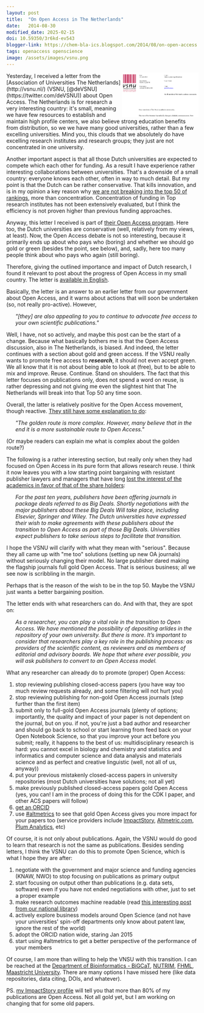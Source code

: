 ```yaml
---
layout: post
title:  "On Open Access in The Netherlands"
date:   2014-08-30
modified_date: 2025-02-15
doi: 10.59350/3r6kd-ev543
blogger-link: https://chem-bla-ics.blogspot.com/2014/08/on-open-access.html
tags: openaccess openscience
image: /assets/images/vsnu.png
---
```


<img style="float: right;" src="/assets/images/vsnu.png" width="200" />
Yesterday, I received a letter from the [Association of Universities The Netherlands](http://vsnu.nl/) (VSNU, [@deVSNU](https://twitter.com/deVSNU))
about Open Access. The Netherlands is for research a very interesting country: it's small, meaning we have few resources to establish and maintain
high profile centers, we also believe strong education benefits from distribution, so we we have many good universities, rather than a few excelling
universities. Mind you, this clouds that we absolutely do have excelling research institutes and research groups; they just are not concentrated in
one university.

Another important aspect is that all those Dutch universities are expected to compete which each other for funding. As a result I have experience
rather interesting collaborations between universities. That's a downside of a small country: everyone knows each other, often in way to much
detail. But my point is that the Dutch can be rather conservative. That kills innovation, and is in my opinion a key reason why
[we are not breaking into the top 50 of rankings](http://www.rathenau.nl/actueel/nieuwsberichten/2014/08/universiteiten-blijven-hangen-in-de-subtop.html),
more than concentration. Concentration of funding in Top research institutes has not been extensively evaluated, but I think the efficiency is
not proven higher than previous funding approaches.

Anyway, this letter I received is part of [their Open Access program](http://vsnu.nl/openaccess/). Here too, the Dutch universities are conservative
(well, relatively from my views, at least). Now, the Open Access debate is not so interesting, because it primarily ends up about who pays who
(boring) and whether we should go gold or green (besides the point, see below), and, sadly, here too many people think about who pays who again
(still boring).

Therefore, giving the outlined importance and impact of Dutch research, I found it relevant to post about the progress of Open Access in my small
country. The letter is [available in English](http://www.vsnu.nl/files/documenten/Domeinen/Onderzoek/Open%20access/14267%20Open%20Access%20to%20publications%20(ENG).pdf).

Basically, the letter is an answer to an earlier letter from our government about Open Access, and it warns about actions that will soon be
undertaken (so, not really pro-active). However,

<ul><i>
"[they] are also appealing to you to continue to advocate free access to your own scientific publications."
</i></ul>

Well, I have, not so actively, and maybe this post can be the start of a change. Because what basically bothers me is that the Open Access
discussion, also in The Netherlands, is biased. And indeed, the letter continues with a section about gold and green access. If the VSNU
really wants to promote free access to ***research***, it should not even accept green. We all know that it is not about being able to look at (free),
but to be able to mix and improve. Reuse. Continue. Stand on shoulders. The fact that this letter focuses on publications only, does not spend a
word on reuse, is rather depressing and not giving me even the slightest hint that The Netherlands will break into that Top 50 any time soon.

Overall, the latter is relatively positive for the Open Access movement, though reactive. [They still have some explanation to do](https://twitter.com/egonwillighagen/status/504973493742891008):

<ul><i>
"The golden route is more complex. However, many believe that in the end it is a
more sustainable route to Open Access."
</i></ul>

(Or maybe readers can explain me what is complex about the golden route?)

The following is a rather interesting section, but really only when they had focused on Open Access in its pure form that allows research
reuse. I think it now leaves you with a low starting point bargaining with resistant publisher lawyers and managers that have long
[lost the interest of the academics in favor of that of the share holders](http://alexholcombe.wordpress.com/2013/01/09/scholarly-publishers-and-their-high-profits/):

<ul><i>
For the past ten years, publishers have been offering journals in package deals referred to as Big Deals. Shortly negotiations with
the major publishers about these Big Deals Will take place, including Elsevier, Springer and Wiley. The Dutch universities have expressed
their wish to make agreements with these publishers about the transition to Open Access as part of those Big Deals. Universities expect
publishers to take serious steps to facilitate that transition.
</i></ul>

I hope the VSNU will clarify with what they mean with "serious". Because they all came up with "me too" solutions (setting up new OA
journals) without seriously changing their model. No large publisher dared making the flagship journals full gold Open Access. That is
serious business; all we see now is scribbling in the margin.

Perhaps that is the reason of the wish to be in the top 50. Maybe the VSNU just wants a better bargaining position.

The letter ends with what researchers can do. And with that, they are spot on:

<ul><i>
As a researcher, you can play a vital role in the transition to Open Access. We have
mentioned the possibility of depositing arlídes in the repository of your own
university. But there is more. It’s important to consider that researchers play a key
role in the publishing process: as providers of the scientific content, as reviewers
and as members of editorial and advisory boards. We hope that where ever possible,
you will ask publishers to convert to an Open Access model.
</i></ul>

What any researcher can already do to promote (proper) Open Access:

1. stop reviewing publishing closed-access papers (you have way too much review requests already, and some filtering will not hurt you)
2. stop reviewing publishing for non-gold Open Access journals (step further than the first item)
3. submit only to full-gold Open Access journals (plenty of options; importantly, the quality and impact of your paper is not dependent on the journal, but on you. if not, you're just a bad author and researcher and should go back to school or start learning from feed back on your Open Notebook Science, so that you improve your act before you submit; really, it happens to the best of us: multidisciplinary research is hard: you cannot excel in biology and chemistry and statistics and informatics and computer science and data analysis and materials science and as perfect and creative linguistic (well, not all of us, anyway))
4. put your previous mistakenly closed-access papers in university repositories (most Dutch universities have solutions; not all yet)
5. make previously published closed-access papers gold Open Access (yes, you can! I am in the process of doing this for the CDK I paper, and other ACS papers will follow)
6. [get an ORCID](https://orcid.org/register)
7. use [#altmetrics](https://en.wikipedia.org/wiki/Altmetrics) to see that gold Open Access gives you more impact for your papers too (service providers include [ImpactStory](https://impactstory.org/), [Altmetric.com](http://altmetric.com/), [Plum Analytics](http://www.plumanalytics.com/), etc)

Of course, it is not only about publications. Again, the VSNU would do good to learn that research is not the same as publications.
Besides sending letters, I think the VSNU can do this to promote Open Science, which is what I hope they are after:

1. negotiate with the government and major science and funding agencies (KNAW, NWO) to stop focusing on publications as primary output
2. start focusing on output other than publications (e.g. data sets, software) even if you have not ended negotiations with other, just to set a proper example
3. make research outcomes machine readable (read [this interesting post from our national library](https://researchkb.wordpress.com/2014/08/26/linked-open-data-at-the-national-library-of-the-netherlands/))
4. actively explore business models around Open Science (and not have your universities' spin-off departments only know about patent law, ignore the rest of the world)
5. adopt the ORCID nation wide, staring Jan 2015
6. start using #altmetrics to get a better perspective of the performance of your members

Of course, I am more than willing to help the VNSU with this transition. I can be reached at the
[Department of Bioinformatics - BiGCaT](http://www.bigcat.unimaas.nl/), [NUTRIM](http://www.maastrichtuniversity.nl/web/show/id=6265112/langid=42),
[FHML](http://www.maastrichtuniversity.nl/web/show/id=74338/langid=42), [Maastricht University](http://www.maastrichtuniversity.nl/).
There are many options I have missed here (like data repositories, data citing, DOIs, and whatever).

PS. [my ImpactStory profile](https://impactstory.org/EgonWillighagen) will tell you that more than
80% of my publications are Open Access. Not all gold yet, but I am working on changing that for some old papers.
